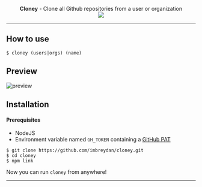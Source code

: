 <p align=center>
  <span><strong>Cloney</strong> - Clone all Github repositories from a user or organization</span>
  <br>
    <a target="_blank" href="LICENSE" title="License: MIT"><img src="https://img.shields.io/badge/License-MIT-red.svg"></a>
</p>
<hr>

## How to use

```console
$ cloney (users|orgs) (name)
```

## Preview

![preview](https://cdn.discordapp.com/attachments/936471829684584509/941992239666720768/unknown.png)

## Installation

#### Prerequisites

- NodeJS
- Environment variable named `GH_TOKEN` containing a [GitHub PAT](https://github.com/settings/tokens)

```console
$ git clone https://github.com/imbreydan/cloney.git
$ cd cloney
$ npm link
```

Now you can run `cloney` from anywhere!

<hr>
